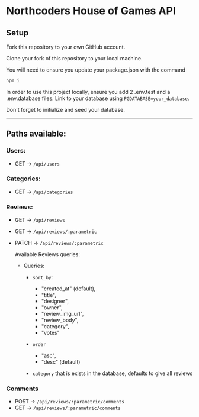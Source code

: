 # Northcoders House of Games API

## Setup

Fork this repository to your own GitHub account.

Clone your fork of this repository to your local machine.

You will need to ensure you update your package.json with the command

```zsh
npm i
```

In order to use this project locally, ensure you add 2 .env.test and a .env.database files. Link to your database using `PGDATABASE=your_database`.

Don't forget to initialize and seed your database.

---

## Paths available:

### Users:
- GET -> `/api/users`

### Categories:
- GET -> `/api/categories`

### Reviews:
- GET -> `/api/reviews`
- GET -> `/api/reviews/:parametric`
- PATCH -> `/api/reviews/:parametric`

    Available Reviews queries:
    - Queries:
        - `sort_by`:
            - "created_at" (default),
            - "title",
            - "designer",
            - "owner",
            - "review_img_url",
            - "review_body",
            - "category",
            - "votes"
            
        - `order` 
            - "asc", 
            - "desc" (default)

        - `category` that is exists in the database, defaults to give all reviews

### Comments
- POST -> `/api/reviews/:parametric/comments`
- GET -> `/api/reviews/:parametric/comments`
